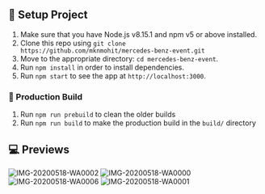 
## :wrench: Setup Project

1. Make sure that you have Node.js v8.15.1 and npm v5 or above installed.
1. Clone this repo using `git clone https://github.com/mknmohit/mercedes-benz-event.git`
1. Move to the appropriate directory: `cd mercedes-benz-event`.
1. Run `npm install` in order to install dependencies.
1. Run `npm start` to see the app at `http://localhost:3000`.

### :rocket: Production Build
1. Run `npm run prebuild` to clean the older builds
1. Run `npm run build` to make the production build in the `build/` directory

## :computer: Previews
![IMG-20200518-WA0002](https://github.com/mknmohit/mercedes-benz-event/assets/19211475/06e7436f-6eb2-450e-9567-697e09bd6a0e)
![IMG-20200518-WA0000](https://github.com/mknmohit/mercedes-benz-event/assets/19211475/8cb3da73-a25c-49ce-be31-487fa1d569b6)
![IMG-20200518-WA0006](https://github.com/mknmohit/mercedes-benz-event/assets/19211475/be0460c7-2e85-45bd-ace0-c4f980263308)
![IMG-20200518-WA0001](https://github.com/mknmohit/mercedes-benz-event/assets/19211475/bcc43369-2a66-4ea5-a48a-28075d5b89db)
